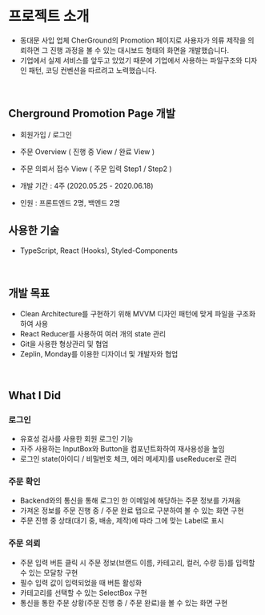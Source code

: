 # 프로젝트 소개
- 동대문 사입 업체 CherGround의 Promotion 페이지로 사용자가 의류 제작을 의뢰하면 그 진행 과정을 볼 수 있는 대시보드 형태의 화면을 개발했습니다.
- 기업에서 실제 서비스를 앞두고 있었기 때문에 기업에서 사용하는 파일구조와 디자인 패턴, 코딩 컨벤션을 따르려고 노력했습니다.
<br>

## Cherground Promotion Page 개발
- 회원가입 / 로그인
- 주문 Overview ( 진행 중 View / 완료 View )
- 주문 의뢰서 접수 View ( 주문 입력 Step1 / Step2 )

- 개발 기간 : 4주 (2020.05.25 - 2020.06.18)
- 인원 : 프론트엔드 2명, 백엔드 2명
## 사용한 기술
- TypeScript,  React (Hooks), Styled-Components
<br>

## 개발 목표
- Clean Architecture를 구현하기 위해 MVVM 디자인 패턴에 맞게 파일을 구조화하여 사용
- React Reducer를 사용하여 여러 개의 state 관리
- Git을 사용한 형상관리 및 협업 
- Zeplin, Monday를 이용한 디자이너 및 개발자와 협업
<br>

## What I Did

### 로그인

- 유효성 검사를 사용한 회원 로그인 기능
- 자주 사용하는 InputBox와 Button을 컴포넌트화하여 재사용성을 높임
- 로그인 state(아이디 / 비밀번호 체크, 에러 메세지)를 useReducer로 관리

### 주문 확인

- Backend와의 통신을 통해 로그인 한 이메일에 해당하는 주문 정보를 가져옴
- 가져온 정보를 주문 진행 중 / 주문 완료 탭으로 구분하여  볼 수 있는 화면 구현
- 주문 진행 중 상태(대기 중, 배송, 제작)에 따라 그에 맞는 Label로 표시

### 주문 의뢰

- 주문 입력 버튼 클릭 시 주문 정보(브랜드 이름, 카테고리, 컬러, 수량 등)를 입력할 수 있는 모달창 구현
- 필수 입력 값이 입력되었을 때 버튼 활성화
- 카테고리를 선택할 수 있는 SelectBox 구현
- 통신을 통한 주문 상황(주문 진행 중 / 주문 완료)을 볼 수 있는 화면 구현
